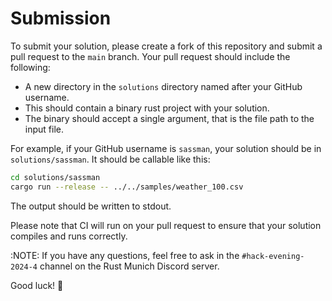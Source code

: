 # Submission

To submit your solution, please create a fork of this repository and submit a pull request to the `main` branch. Your pull request should include the following:

- A new directory in the `solutions` directory named after your GitHub username.
- This should contain a binary rust project with your solution.
- The binary should accept a single argument, that is the file path to the input file.

For example, if your GitHub username is `sassman`, your solution should be in `solutions/sassman`.
It should be callable like this:

```sh
cd solutions/sassman
cargo run --release -- ../../samples/weather_100.csv
```

The output should be written to stdout.

Please note that CI will run on your pull request to ensure that your solution compiles and runs correctly.

:NOTE: If you have any questions, feel free to ask in the `#hack-evening-2024-4` channel on the Rust Munich Discord server.

Good luck! 🦀
